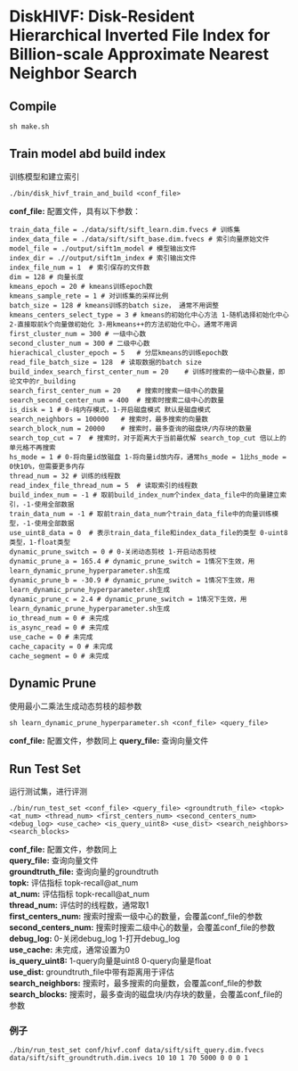 # DiskHIVF: Disk-Resident Hierarchical Inverted File Index for Billion-scale Approximate Nearest Neighbor Search

## Compile
```
sh make.sh
```

## Train model abd build index
训练模型和建立索引
``` train and build 
./bin/disk_hivf_train_and_build <conf_file>
```
**conf_file:** 配置文件，具有以下参数：
```
train_data_file = ./data/sift/sift_learn.dim.fvecs # 训练集
index_data_file = ./data/sift/sift_base.dim.fvecs # 索引向量原始文件
model_file = ./output/sift1m_model # 模型输出文件
index_dir = .//output/sift1m_index # 索引输出文件
index_file_num = 1  # 索引保存的文件数
dim = 128 # 向量长度
kmeans_epoch = 20 # kmeans训练epoch数
kmeans_sample_rete = 1 # 对训练集的采样比例
batch_size = 128 # kmeans训练的batch size， 通常不用调整
kmeans_centers_select_type = 3 # kmeans的初始化中心方法 1-随机选择初始化中心 2-直接取前k个向量做初始化 3-用kmeans++的方法初始化中心，通常不用调
first_cluster_num = 300 # 一级中心数
second_cluster_num = 300 # 二级中心数
hierachical_cluster_epoch = 5   # 分层kmeans的训练epoch数
read_file_batch_size = 128  # 读取数据的batch size
build_index_search_first_center_num = 20    # 训练时搜索的一级中心数量，即论文中的r_building
search_first_center_num = 20    # 搜索时搜索一级中心的数量
search_second_center_num = 400  # 搜索时搜索二级中心的数量
is_disk = 1 # 0-纯内存模式，1-开启磁盘模式 默认是磁盘模式
search_neighbors = 100000   # 搜索时，最多搜索的向量数
search_block_num = 20000    # 搜索时，最多查询的磁盘块/内存块的数量
search_top_cut = 7  # 搜索时，对于距离大于当前最优解 search_top_cut 倍以上的单元格不再搜索
hs_mode = 1 # 0-将向量id放磁盘 1-将向量id放内存，通常hs_mode = 1比hs_mode = 0快10%，但需要更多内存
thread_num = 32 # 训练的线程数
read_index_file_thread_num = 5  # 读取索引的线程数
build_index_num = -1 # 取前build_index_num个index_data_file中的向量建立索引，-1-使用全部数据
train_data_num = -1 # 取前train_data_num个train_data_file中的向量训练模型，-1-使用全部数据
use_uint8_data = 0  # 表示train_data_file和index_data_file的类型 0-uint8类型，1-float类型
dynamic_prune_switch = 0 # 0-关闭动态剪枝 1-开启动态剪枝
dynamic_prune_a = 165.4 # dynamic_prune_switch = 1情况下生效，用learn_dynamic_prune_hyperparameter.sh生成
dynamic_prune_b = -30.9 # dynamic_prune_switch = 1情况下生效，用learn_dynamic_prune_hyperparameter.sh生成
dynamic_prune_c = 2.4 # dynamic_prune_switch = 1情况下生效，用learn_dynamic_prune_hyperparameter.sh生成
io_thread_num = 0 # 未完成
is_async_read = 0 # 未完成
use_cache = 0 # 未完成
cache_capacity = 0 # 未完成
cache_segment = 0 # 未完成
```

## Dynamic Prune
使用最小二乘法生成动态剪枝的超参数
```
sh learn_dynamic_prune_hyperparameter.sh <conf_file> <query_file>
```
**conf_file:** 配置文件，参数同上
**query_file:** 查询向量文件

## Run Test Set
运行测试集，进行评测
```
./bin/run_test_set <conf_file> <query_file> <groundtruth_file> <topk> <at_num> <thread_num> <first_centers_num> <second_centers_num> <debug_log> <use_cache> <is_query_uint8> <use_dist> <search_neighbors> <search_blocks>
```
**conf_file:** 配置文件，参数同上  
**query_file:** 查询向量文件  
**groundtruth_file:** 查询向量的groundtruth  
**topk:** 评估指标 topk-recall@at_num  
**at_num:** 评估指标 topk-recall@at_num  
**thread_num:** 评估时的线程数，通常取1  
**first_centers_num:** 搜索时搜索一级中心的数量，会覆盖conf_file的参数  
**second_centers_num:** 搜索时搜索二级中心的数量，会覆盖conf_file的参数   
**debug_log:** 0-关闭debug_log 1-打开debug_log  
**use_cache:** 未完成，通常设置为0  
**is_query_uint8:** 1-query向量是uint8 0-query向量是float  
**use_dist:** groundtruth_file中带有距离用于评估  
**search_neighbors:** 搜索时，最多搜索的向量数，会覆盖conf_file的参数  
**search_blocks:** 搜索时，最多查询的磁盘块/内存块的数量，会覆盖conf_file的参数   

### 例子
```
./bin/run_test_set conf/hivf.conf data/sift/sift_query.dim.fvecs data/sift/sift_groundtruth.dim.ivecs 10 10 1 70 5000 0 0 0 1
```
